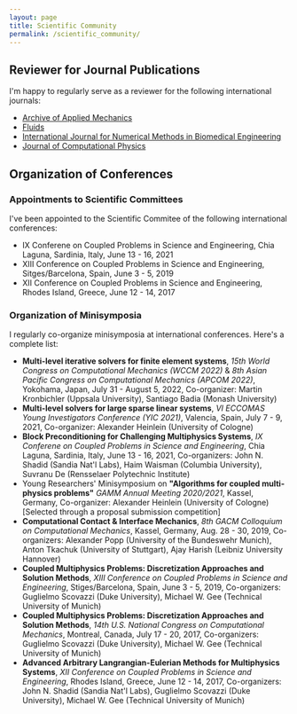 ```yaml
---
layout: page
title: Scientific Community
permalink: /scientific_community/
---
```


## Reviewer for Journal Publications

I'm happy to regularly serve as a reviewer for the following international journals:

- [Archive of Applied Mechanics](https://www.springer.com/journal/419)
- [Fluids](https://www.mdpi.com/journal/fluids)
- [International Journal for Numerical Methods in Biomedical Engineering](https://onlinelibrary.wiley.com/journal/20407947)
- [Journal of Computational Physics](https://www.journals.elsevier.com/journal-of-computational-physics/)

## Organization of Conferences

### Appointments to Scientific Committees
 
I've been appointed to the Scientific Commitee of the following international conferences:
- IX Conferene on Coupled Problems in Science and Engineering,
Chia Laguna, Sardinia, Italy, June 13 - 16, 2021
- XIII Conference on Coupled Problems in Science and Engineering,
Sitges/Barcelona, Spain, June 3 - 5, 2019
- XII Conference on Coupled Problems in Science and Engineering,
Rhodes Island, Greece, June 12 - 14, 2017

### Organization of Minisymposia

I regularly co-organize minisymposia at international conferences.
Here's a complete list:

- **Multi-level iterative solvers for finite element systems**,
_15th World Congress on Computational Mechanics (WCCM 2022)_ & _8th Asian Pacific Congress on Computational Mechanics (APCOM 2022)_,
Yokohama, Japan, July 31 - August 5, 2022,
Co-organizer: Martin Kronbichler (Uppsala University), Santiago Badia (Monash University)
- **Multi-level solvers for large sparse linear systems**,
_VI ECCOMAS Young Investigators Conference (YIC 2021)_,
Valencia, Spain, July 7 - 9, 2021,
Co-organizer: Alexander Heinlein (University of Cologne)
- **Block Preconditioning for Challenging Multiphysics Systems**,
_IX Conferene on Coupled Problems in Science and Engineering_,
Chia Laguna, Sardinia, Italy, June 13 - 16, 2021,
Co-organizers:
John N. Shadid (Sandia Nat'l Labs),
Haim Waisman (Columbia University),
Suvranu De (Rensselaer Polytechnic Institute)
- Young Researchers' Minisymposium on **"Algorithms for coupled multi-physics problems"**
_GAMM Annual Meeting 2020/2021_,
Kassel, Germany,
Co-organizer:
Alexander Heinlein (University of Cologne)
\[Selected through a proposal submission competition\]
- **Computational Contact & Interface Mechanics**,
_8th GACM Colloquium on Computational Mechanics_,
Kassel, Germany, Aug. 28 - 30, 2019,
Co-organizers:
Alexander Popp (University of the Bundeswehr Munich),
Anton Tkachuk (University of Stuttgart),
Ajay Harish (Leibniz University Hannover)
- **Coupled Multiphysics Problems: Discretization Approaches and Solution Methods**,
_XIII Conference on Coupled Problems in Science and Engineering_,
Stiges/Barcelona, Spain, June 3 - 5, 2019,
Co-organizers:
Guglielmo Scovazzi (Duke University),
Michael W. Gee (Technical University of Munich)
- **Coupled Multiphysics Problems: Discretization Approaches and Solution Methods**,
_14th U.S. National Congress on Computational Mechanics_,
Montreal, Canada, July 17 - 20, 2017,
Co-organizers:
Guglielmo Scovazzi (Duke University),
Michael W. Gee (Technical University of Munich)
- **Advanced Arbitrary Langrangian-Eulerian Methods for Multiphysics Systems**,
_XII Conference on Coupled Problems in Science and Engineering_,
Rhodes Island, Greece, June 12 - 14, 2017,
Co-organizers:
John N. Shadid (Sandia Nat'l Labs),
Guglielmo Scovazzi (Duke University),
Michael W. Gee (Technical University of Munich) 
